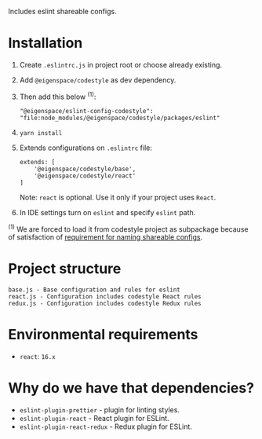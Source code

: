 Includes eslint shareable configs. 

# Installation

1. Create `.eslintrc.js` in project root or choose already existing.
2. Add `@eigenspace/codestyle` as dev dependency.
3. Then add this below <sup>(1)</sup>:
    ```
    "@eigenspace/eslint-config-codestyle": "file:node_modules/@eigenspace/codestyle/packages/eslint"
    ``` 
4. `yarn install`
5. Extends configurations on `.eslintrc` file:
    ```
    extends: [
        '@eigenspace/codestyle/base',
        '@eigenspace/codestyle/react'
    ]
    ```
   
    Note: `react` is optional. Use it only if your project uses `React`.
6. In IDE settings turn on `eslint` and specify `eslint` path.   

<sup>(1)</sup> 
We are forced to load it from codestyle project as subpackage because of satisfaction of 
[requirement for naming shareable configs](https://eslint.org/docs/developer-guide/shareable-configs).
      
# Project structure

```
base.js - Base configuration and rules for eslint
react.js - Configuration includes codestyle React rules
redux.js - Configuration includes codestyle Redux rules
```

# Environmental requirements

* `react`: `16.x`

# Why do we have that dependencies?

* `eslint-plugin-prettier` - plugin for linting styles.
* `eslint-plugin-react` - React plugin for ESLint.
* `eslint-plugin-react-redux` - Redux plugin for ESLint.
